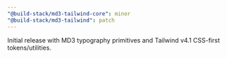 ```yaml
---
"@build-stack/md3-tailwind-core": minor
"@build-stack/md3-tailwind": patch
---
```


Initial release with MD3 typography primitives and Tailwind v4.1 CSS-first tokens/utilities.


